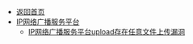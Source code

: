 - [返回首页](/)
- [IP网络广播服务平台](IP网络广播服务平台/)
  - [IP网络广播服务平台upload存在任意文件上传漏洞](IP网络广播服务平台/IP网络广播服务平台upload存在任意文件上传漏洞.md)
